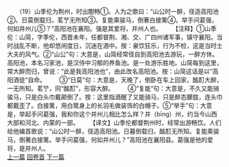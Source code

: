 　　（19）山季伦为荆州，时出酣畅①。人为之歌曰：“山公时一醉，径造高阳池②。日莫倒载归，茗艼无所知③。复能乘骏马，倒著白接篱④。举手问葛强，何如并州儿⑤？”高阳池在襄阳。强是其爱将，并州人也。
　　【注释】①山季伦：山简，字季伦，西晋未年，任都督荆、湘、交、广四州诸军事，镇守襄阳。当时战乱不断，他却悠闲度日，沉迷在酒中。按：豪饮狂乐，行为不检，这是当时士大夫的风气。②“山公”句：大意是，山简经常径自到高阳池去游玩，一醉方休。高阳池，本名习家池，是汉侍中习郁的养鱼池。是一处游乐胜地。山简每到这里，常大醉而归，曾说：“此是我高阳池也”，由此改名高阳池。按：山简这话是以“高阳酒徒”自命。
　　③“日莫”句：大意是，天晚了，倒卧在车上回家，酩酊大醉，一无所知。茗艼，同“酩酊”，形容大醉。
　　④“复能”句：大意是，不久又能骑骏马，只是白头巾戴颠倒了。按：这里指酒醒了又能骑马，只是醉态朦胧，连头巾都戴歪了。白接篱，用白鹭身上的长羽毛做装饰的白帽子。⑤“举手”句：大意是，举起手问葛强，我和你这个并州儿相比怎么样？并（bīng）州，约当今山西大部和河北、内蒙的一部。
　　【译文】山季伦都督荆州时，经常出游畅饮。人们给他编首歌说：“山公时一醉，径造高阳池。日暮倒载归，酩酊无所知。复能乘骏马，倒著白接篱。举手问葛强，何如并州儿？”高阳池在襄阳县。葛强是他的爱将，是并州人。
<br>[上一篇](23_18) [回卷首](23_00) [下一篇](23_20)
